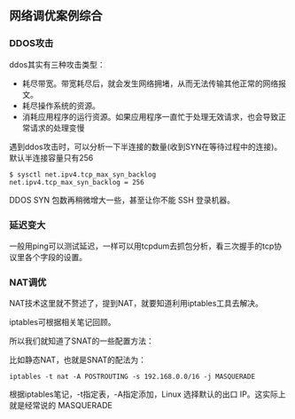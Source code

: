 ## 网络调优案例综合

### DDOS攻击
ddos其实有三种攻击类型：

 - 耗尽带宽。带宽耗尽后，就会发生网络拥堵，从而无法传输其他正常的网络报文。
 - 耗尽操作系统的资源。
 - 消耗应用程序的运行资源。如果应用程序一直忙于处理无效请求，也会导致正常请求的处理变慢

遇到ddos攻击时，可以分析一下半连接的数量(收到SYN在等待过程中的连接)。默认半连接容量只有256

```
$ sysctl net.ipv4.tcp_max_syn_backlog
net.ipv4.tcp_max_syn_backlog = 256
```

DDOS SYN 包数再稍微增大一些，甚至让你不能 SSH 登录机器。

### 延迟变大
一般用ping可以测试延迟，一样可以用tcpdum去抓包分析，看三次握手的tcp协议里各个字段的设置。

### NAT调优
NAT技术这里就不赘述了，提到NAT，就要知道利用iptables工具去解决。

iptables可根据相关笔记回顾。

所以我们就知道了SNAT的一些配置方法：

比如静态NAT，也就是SNAT的配法为：

```
iptables -t nat -A POSTROUTING -s 192.168.0.0/16 -j MASQUERADE
```

根据iptables笔记，-t指定表，-A指定添加，Linux 选择默认的出口 IP。这实际上就是经常说的 MASQUERADE